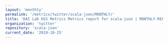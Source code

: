 ```yaml
---
layout: 'monthly'
permalink: '/metrics/twitter/scala-json/MONTHLY/'
title: 'DAI Lab OSS Metrics Metrics report for scala-json | MONTHLY-REPORT-2019-10-25'
organization: 'twitter'
repository: 'scala-json'
current_date: '2019-10-25'
---
```

